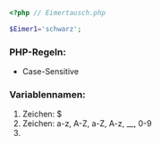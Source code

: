 ```php
<?php // Eimertausch.php

$Eimer1='schwarz';

```

### PHP-Regeln:
- Case-Sensitive
### Variablennamen:
1. Zeichen: $
2. Zeichen: a-z, A-Z, a-Z, A-z, __, 0-9
3. 